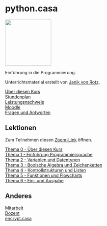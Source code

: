 # python.casa

<img src="https://upload.wikimedia.org/wikipedia/commons/thumb/c/c3/Python-logo-notext.svg/768px-Python-logo-notext.svg.png" width="150px" />

Einführung in die Programmierung.

Unterrichtsmaterial erstellt von [Janik von Rotz](https://janikvonrotz.ch/).

[Über diesen Kurs](about.md)  
[Stundenplan](timetable.md)  
[Leistungsnachweis](exam.md)  
[Moodle](https://moodle.medizintechnik-hf.ch/course/view.php?id=183)  
[Fragen und Antworten](faq.md)

## Lektionen

Zum Teilnehmen diesen [Zoom-Link](https://us02web.zoom.us/j/89458566531?pwd=OXVFeG1lKy9TRUFJQnNiYm9ibGpvZz09) öffnen.

[Thema 0 - Über diesen Kurs](topic-0/readme.md)  
[Thema 1 - Einführung Programmiersprache](topic-1/readme.md)  
[Thema 2 - Variablen und Datentypen](topic-2/readme.md)  
[Thema 3 - Boolsche Algebra und Zeichenketten](topic-3/readme.md)  
[Thema 4 - Kontrollstrukturen und Listen](topic-4/readme.md)  
[Thema 5 - Funktionen und Flowcharts](topic-5/readme.md)  
[Thema 6 - Ein- und Ausgabe](topic-6/readme.md)  

## Anderes

[Mitarbeit](contribution.md)  
[Dozent](teacher.md)  
[encrypt.casa](https://encrypt.casa)
